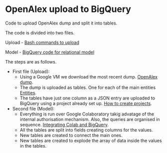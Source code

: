 # OpenAlex upload to BigQuery

Code to upload OpenAlex dump and split it into tables.

The code is divided into two files.

Upload - [Bash commands to upload](https://github.com/insyspo/openalex/blob/main/bash_commands_to_download_and_upload.ipynb)

Model - [BigQuery code for relational model](https://github.com/insyspo/openalex/blob/main/OpenAlex_create_tables_2024_02.ipynb)


The steps are as follows.
- First file (Upload):
  - Using a Google VM we download the most recent dump. [OpenAlex dump](https://docs.openalex.org/download-all-data/openalex-snapshot).
  - The dump is uploaded as tables. One for each of the main entities [Entities](https://docs.openalex.org/api-entities/entities-overview).
  - The tables have just one column as a JSON entry are uploaded to BigQuery using a project already set up. [How to create projects](https://cloud.google.com/resource-manager/docs/creating-managing-projects).
- Second file (Model):
  - Everything is run over Google Colaboratory takig advatage of the internal authorisation mechanism. Also, the queries are organised in sequence. [Integrating Colab and BigQuery](https://colab.research.google.com/notebooks/bigquery.ipynb). 
  - All the tables are split into fields creating columns for the values.
  - New tables are created to connect the main ones.
  - New tables are created to explode the array of data inside the values in the tables.

